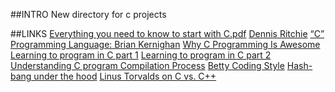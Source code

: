 ##INTRO
New directory for c projects

##LINKS
[Everything you need to know to start with C.pdf](https://s3.amazonaws.com/alx-intranet.hbtn.io/uploads/misc/2022/4/e0ccf91eec6b977a9e00ed384dc285df9c2772e3.pdf?X-Amz-Algorithm=AWS4-HMAC-SHA256&X-Amz-Credential=AKIARDDGGGOUSBVO6H7D%2F20230909%2Fus-east-1%2Fs3%2Faws4_request&X-Amz-Date=20230909T020039Z&X-Amz-Expires=86400&X-Amz-SignedHeaders=host&X-Amz-Signature=256099ad2b786b86b2d72db7d29c5637ddff993ddda23215dfa0d68e02925341)
[Dennis Ritchie](https://en.wikipedia.org/wiki/Dennis_Ritchie)
[“C” Programming Language: Brian Kernighan](https://www.youtube.com/watch?v=de2Hsvxaf8M)
[Why C Programming Is Awesome](https://www.youtube.com/watch?v=smGalmxPVYc)
[Learning to program in C part 1](https://www.youtube.com/watch?v=rk2fK2IIiiQ)
[Learning to program in C part 2](https://www.youtube.com/watch?v=FwpP_MsZWnU)
[Understanding C program Compilation Process](https://www.youtube.com/watch?v=VDslRumKvRA)
[Betty Coding Style](https://github.com/alx-tools/Betty/wiki)
[Hash-bang under the hood](https://twitter.com/unix_byte/status/1024147947393495040?s=21)
[Linus Torvalds on C vs. C++](http://harmful.cat-v.org/software/c++/linus)
